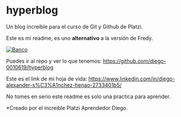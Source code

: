 # hyperblog
Un blog increíble para el curso de Git y Github de Platzi.


Este es mi readme, es uno **alternativo** a la versión de Fredy.

[![Banco](https://i.imgur.com/HztugQ9.jpg "Banco")](http://[Imgur](https://i.imgur.com/HztugQ9.jpg) "Banco")


Puedes ir al repo y ver lo que tenemos: https://github.com/diego-0010619/hyperblog

Este es el link de mi hoja de vida: https://www.linkedin.com/in/diego-alexander-s%C3%A1nchez-henao-2733401b5/

No tomes en serio este readme es solo una practica para aprender.

*Creado por el increible Platzi Aprendedor Diego.